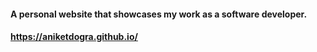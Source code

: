 #### A personal website that showcases my work as a software developer.
#### https://aniketdogra.github.io/
